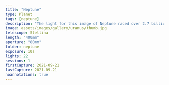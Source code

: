 ```yaml
---
title: "Neptune"
type: Planet
tags: [neptune]
description: "The light for this image of Neptune raced over 2.7 billion miles to reach Earth."
image: assets/images/gallery/uranus/thumb.jpg
telescope: Stellina
length: "400mm"
aperture: "80mm"
folder: neptune
exposure: 10s
lights: 22
sessions: 1
firstCapture: 2021-09-21 
lastCapture: 2021-09-21
noannotations: true
---
```

